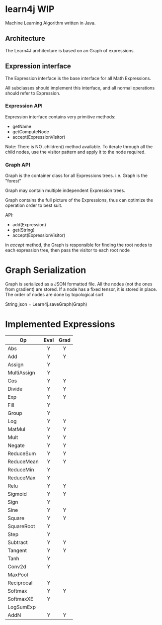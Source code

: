 # learn4j WIP
Machine Learning Algorithm written in Java.

## Architecture
The Learn4J architecture is based on an Graph of expressions.


## Expression interface
The Expression interface is the base interface for all Math Expressions.

All subclasses should implement this interface, and all normal operations should refer to Expression.

### Expression API
Expression interface contains very primitive methods:
  * getName
  * getComputeNode
  * accept(ExpressionVisitor)

Note: There is NO .children() method available. To iterate through all the child nodes,
use the visitor pattern and apply it to the node required.


### Graph API
Graph is the container class for all Expressions trees. i.e. Graph is the "forest"

Graph may contain multiple independent Expression trees.

Graph contains the full picture of the Expressions, thus can optimize the operation order to best suit.

API:
  * add(Expression)
  * get(String)
  * accept(ExpressionVisitor)

in _accept_ method, the Graph is responsible for finding the root nodes to each expression tree,
then pass the visitor to each root node




# Graph Serialization

Graph is serialized as a JSON formatted file.
All the nodes (not the ones from gradient) are stored. If a node has a fixed tensor, it is stored in place.
The order of nodes are done by topological sort

String json = Learn4j.saveGraph(Graph)


# Implemented Expressions
| Op            | Eval  | Grad  |
| ---           | :---: | :---: |
| Abs           | Y     | Y     |
| Add           | Y     | Y     |
| Assign        | Y     |       |
| MultiAssign   | Y     |       |
| Cos           | Y     | Y     |
| Divide        | Y     | Y     |
| Exp           | Y     | Y     |
| Fill          | Y     |       |
| Group         | Y     |       |
| Log           | Y     | Y     |
| MatMul        | Y     | Y     |
| Mult          | Y     | Y     |
| Negate        | Y     | Y     |
| ReduceSum     | Y     | Y     |
| ReduceMean    | Y     | Y     |
| ReduceMin     | Y     |       |
| ReduceMax     | Y     |       |
| Relu          | Y     | Y     |
| Sigmoid       | Y     | Y     |
| Sign          | Y     |       |
| Sine          | Y     | Y     |
| Square        | Y     | Y     |
| SquareRoot    | Y     |       |
| Step          | Y     |       |
| Subtract      | Y     | Y     |
| Tangent       | Y     | Y     |
| Tanh          | Y     |       |
| Conv2d        | Y     |       |
| MaxPool       |       |       |
| Reciprocal    | Y     |       |
| Softmax       | Y     | Y     |
| SoftmaxXE     | Y     |       |
| LogSumExp     |       |       |
| AddN          | Y     | Y     |